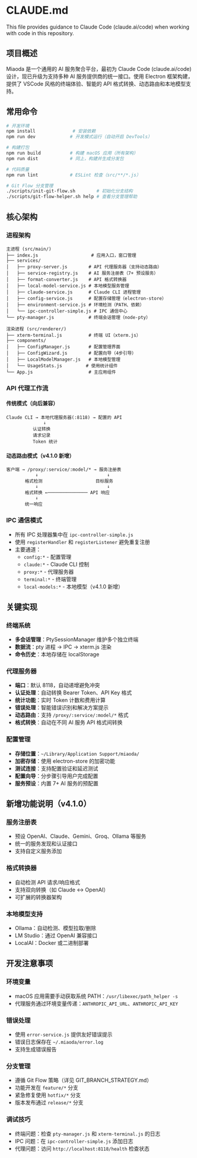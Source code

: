 # CLAUDE.md

This file provides guidance to Claude Code (claude.ai/code) when working with code in this repository.

## 项目概述

Miaoda 是一个通用的 AI 服务聚合平台，最初为 Claude Code (claude.ai/code) 设计，现已升级为支持多种 AI 服务提供商的统一接口。使用 Electron 框架构建，提供了 VSCode 风格的终端体验、智能的 API 格式转换、动态路由和本地模型支持。

## 常用命令

```bash
# 开发环境
npm install              # 安装依赖
npm run dev             # 开发模式运行（自动开启 DevTools）

# 构建打包
npm run build           # 构建 macOS 应用（所有架构）
npm run dist            # 同上，构建并生成分发包

# 代码质量
npm run lint            # ESLint 检查（src/**/*.js）

# Git Flow 分支管理
./scripts/init-git-flow.sh        # 初始化分支结构
./scripts/git-flow-helper.sh help # 查看分支管理帮助
```

## 核心架构

### 进程架构
```
主进程 (src/main/)
├── index.js                    # 应用入口，窗口管理
├── services/
│   ├── proxy-server.js        # API 代理服务器（支持动态路由）
│   ├── service-registry.js    # AI 服务注册表（7+ 预设服务）
│   ├── format-converter.js    # API 格式转换器
│   ├── local-model-service.js # 本地模型服务管理
│   ├── claude-service.js      # Claude CLI 进程管理
│   ├── config-service.js      # 配置存储管理（electron-store）
│   ├── environment-service.js # 环境检测（PATH、依赖）
│   └── ipc-controller-simple.js # IPC 通信中心
└── pty-manager.js             # 终端会话管理（node-pty）

渲染进程 (src/renderer/)
├── xterm-terminal.js          # 终端 UI（xterm.js）
├── components/
│   ├── ConfigManager.js       # 配置管理界面
│   ├── ConfigWizard.js        # 配置向导（4步引导）
│   ├── LocalModelManager.js   # 本地模型管理
│   └── UsageStats.js         # 使用统计组件
└── App.js                     # 主应用组件
```

### API 代理工作流

#### 传统模式（向后兼容）
```
Claude CLI → 本地代理服务器(:8118) → 配置的 API
              ↓
          认证转换
          请求记录
          Token 统计
```

#### 动态路由模式（v4.1.0 新增）
```
客户端 → /proxy/:service/:model/* → 服务注册表
           ↓                          ↓
       格式检测                    目标服务
           ↓                          ↓
       格式转换 ←─────────────── API 响应
           ↓
       统一响应
```

### IPC 通信模式
- 所有 IPC 处理器集中在 `ipc-controller-simple.js`
- 使用 `registerHandler` 和 `registerListener` 避免重复注册
- 主要通道：
  - `config:*` - 配置管理
  - `claude:*` - Claude CLI 控制
  - `proxy:*` - 代理服务器
  - `terminal:*` - 终端管理
  - `local-models:*` - 本地模型（v4.1.0 新增）

## 关键实现

### 终端系统
- **多会话管理**：PtySessionManager 维护多个独立终端
- **数据流**：pty 进程 → IPC → xterm.js 渲染
- **命令历史**：本地存储在 localStorage

### 代理服务器
- **端口**：默认 8118，自动递增避免冲突
- **认证处理**：自动转换 Bearer Token、API Key 格式
- **统计功能**：实时 Token 计数和费用计算
- **错误处理**：智能错误识别和解决方案提示
- **动态路由**：支持 `/proxy/:service/:model/*` 格式
- **格式转换**：自动在不同 AI 服务 API 格式间转换

### 配置管理
- **存储位置**：`~/Library/Application Support/miaoda/`
- **加密存储**：使用 electron-store 的加密功能
- **测试连接**：支持配置验证和延迟测试
- **配置向导**：分步骤引导用户完成配置
- **服务预设**：内置 7+ AI 服务的预配置

## 新增功能说明（v4.1.0）

### 服务注册表
- 预设 OpenAI、Claude、Gemini、Groq、Ollama 等服务
- 统一的服务发现和认证接口
- 支持自定义服务添加

### 格式转换器
- 自动检测 API 请求/响应格式
- 支持双向转换（如 Claude ↔ OpenAI）
- 可扩展的转换器架构

### 本地模型支持
- Ollama：自动检测、模型拉取/删除
- LM Studio：通过 OpenAI 兼容接口
- LocalAI：Docker 或二进制部署

## 开发注意事项

### 环境变量
- macOS 应用需要手动获取系统 PATH：`/usr/libexec/path_helper -s`
- 代理服务通过环境变量传递：`ANTHROPIC_API_URL`、`ANTHROPIC_API_KEY`

### 错误处理
- 使用 `error-service.js` 提供友好错误提示
- 错误日志保存在 `~/.miaoda/error.log`
- 支持生成错误报告

### 分支管理
- 遵循 Git Flow 策略（详见 GIT_BRANCH_STRATEGY.md）
- 功能开发在 `feature/*` 分支
- 紧急修复使用 `hotfix/*` 分支
- 版本发布通过 `release/*` 分支

### 调试技巧
- 终端问题：检查 `pty-manager.js` 和 `xterm-terminal.js` 的日志
- IPC 问题：在 `ipc-controller-simple.js` 添加日志
- 代理问题：访问 `http://localhost:8118/health` 检查状态